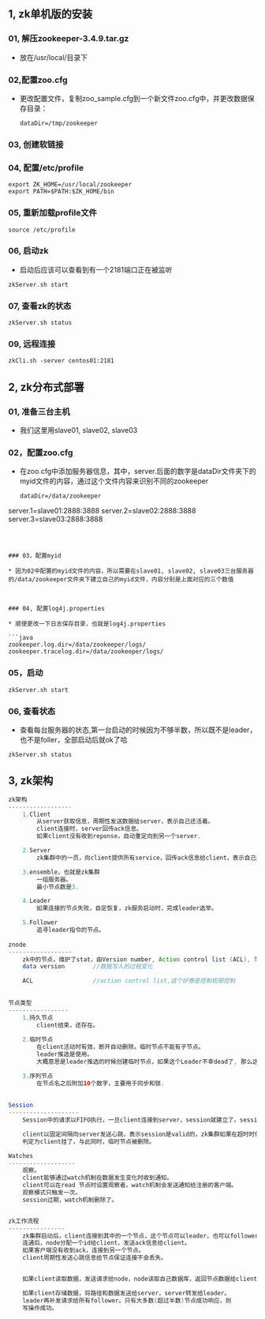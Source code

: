 ## 1, zk单机版的安装



### 01, 解压zookeeper-3.4.9.tar.gz

* 放在/usr/local/目录下



### 02,配置zoo.cfg

* 更改配置文件，复制zoo_sample.cfg到一个新文件zoo.cfg中，并更改数据保存目录：

  ```properties
  dataDir=/tmp/zookeeper
  ```



### 03, 创建软链接



### 04, 配置/etc/profile

  ```shell
  export ZK_HOME=/usr/local/zookeeper
  export PATH=$PATH:$ZK_HOME/bin
  ```



### 05, 重新加载profile文件

```shell
source /etc/profile
```



### 06, 启动zk

* 启动后应该可以查看到有一个2181端口正在被监听

```shell
zkServer.sh start
```



### 07, 查看zk的状态

```shell
zkServer.sh status
```



### 09, 远程连接

```shell
zkCli.sh -server centos01:2181
```





## 2, zk分布式部署



### 01, 准备三台主机

* 我们这里用slave01, slave02, slave03



### 02，配置zoo.cfg

* 在zoo.cfg中添加服务器信息，其中，server.后面的数字是dataDir文件夹下的myid文件的内容，通过这个文件内容来识别不同的zookeeper

  ```properties
  dataDir=/data/zookeeper
  ```

server.1=slave01:2888:3888
server.2=slave02:2888:3888
server.3=slave03:2888:3888
  ```



### 03，配置myid

* 因为02中配置的myid文件的内容，所以需要在slave01, slave02, slave03三台服务器的/data/zookeeper文件夹下建立自己的myid文件，内容分别是上面对应的三个数值



### 04, 配置log4j.properties

* 顺便更改一下日志保存目录，也就是log4j.properties

  ```java
zookeeper.log.dir=/data/zookeeper/logs/
zookeeper.tracelog.dir=/data/zookeeper/logs/
  ```



### 05，启动

```shell
zkServer.sh start
```



### 06, 查看状态

* 查看每台服务器的状态,第一台启动的时候因为不够半数，所以既不是leader，也不是foller，全部启动后就ok了哈

```shell
zkServer.sh status
```



## 3, zk架构

```java
zk架构
------------------
	1.Client
		从server获取信息，周期性发送数据给server，表示自己还活着。
		client连接时，server回传ack信息。
		如果client没有收到reponse，自动重定向到另一个server.

	2.Server
		zk集群中的一员，向client提供所有service，回传ack信息给client，表示自己还活着。

	3.ensemble，也就是zk集群
		一组服务器。
		最小节点数是3.

	4.Leader
		如果连接的节点失败，自定恢复，zk服务启动时，完成leader选举。

	5.Follower
		追寻leader指令的节点。
		
znode
------------------
	zk中的节点，维护了stat，由Version number, Action control list (ACL), Timestamp,Data length.构成.
	data version		//数据写入的过程变化

	ACL					//action control list,这个好像是控制权限控制
  
  
节点类型
-----------------
	1.持久节点
		client结束，还存在。
		
	2.临时节点
		在client活动时有效，断开自动删除。临时节点不能有子节点。
		leader推选是使用。
		大概意思是leader推选的时候创建临时节点，如果这个Leader不幸dead了, 那么这个节点也就会被删除，其他服务器能监听到这个节点的删除，就能重新推选新的leader了。推选的规则在后面再介绍

	3.序列节点
		在节点名之后附加10个数字，主要用于同步和锁.
		
		
Session
--------------------
	Session中的请求以FIFO执行，一旦client连接到server，session就建立了。sessionid分配client.

	client以固定间隔向server发送心跳，表示session是valid的，zk集群如果在超时时候，没有收到心跳，
	判定为client挂了，与此同时，临时节点被删除。

Watches
-------------------
	观察。
	client能够通过watch机制在数据发生变化时收到通知。
	client可以在read 节点时设置观察者。watch机制会发送通知给注册的客户端。
	观察模式只触发一次。
	session过期，watch机制删除了。


zk工作流程
----------------
	zk集群启动后，client连接到其中的一个节点，这个节点可以leader，也可以follower。
	连通后，node分配一个id给client，发送ack信息给client。
	如果客户端没有收到ack，连接到另一个节点。
	client周期性发送心跳信息给节点保证连接不会丢失。


	如果client读取数据，发送请求给node，node读取自己数据库，返回节点数据给client.

	如果client存储数据，将路径和数据发送给server，server转发给leader。
	leader再补发请求给所有follower。只有大多数(超过半数)节点成功响应，则
	写操作成功。

```
